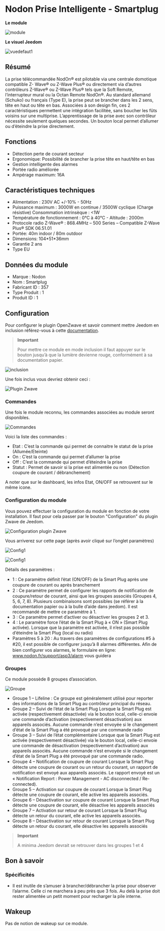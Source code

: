 # Nodon Prise Intelligente - Smartplug

**Le module**

![module](images/nodon.smartplug/module.jpg)

**Le visuel Jeedom**

![vuedefaut1](images/nodon.smartplug/vuedefaut1.jpg)

## Résumé

La prise télécommandée NodOn® est pilotable via une centrale domotique compatible Z- Wave® ou Z-Wave Plus® ou directement via d’autres contrôleurs Z-Wave® ou Z-Wave Plus® tels que la Soft Remote, l’interrupteur mural ou la Octan Remote NodOn®. Au standard allemand (Schuko) ou français (Type E), la prise peut se brancher dans les 2 sens, tête en haut ou tête en bas. Associées à son design fin, ces 2 caractéristiques permettent une intégration facilitée, sans boucher les fûts voisins sur une multiprise. L’apprentissage de la prise avec son contrôleur nécessite seulement quelques secondes. Un bouton local permet d’allumer ou d’éteindre la prise directement.

## Fonctions

-   Détection perte de courant secteur
-   Ergonomique: Possibilité de brancher la prise tête en haut/tête en bas
-   Gestion intelligente des alarmes
-   Portée radio améliorée
-   Ampérage maximum: 16A

## Caractéristiques techniques

-   Alimentation : 230V AC +/-10% - 50Hz
-   Puissance maximum : 3000W en continue / 3500W cyclique (Charge résistive) Consommation intrinsèque : &lt;1W
-   Température de fonctionnement : 0°C à 40°C - Altitude : 2000m
-   Protocole radio Z-Wave® : 868.4MHz – 500 Series – Compatible Z-Wave Plus® SDK 06.51.01
-   Portée: 40m indoor / 80m outdoor
-   Dimensions: 104\*51\*36mm
-   Garantie 2 ans
-   Type EU

## Données du module

-   Marque : Nodon
-   Nom : Smartplug
-   Fabricant ID : 357
-   Type Produit : 1
-   Produit ID : 1

## Configuration

Pour configurer le plugin OpenZwave et savoir comment mettre Jeedom en inclusion référez-vous à cette [documentation](https://doc.jeedom.com/fr_FR/plugins/automation%20protocol/openzwave/).

> **Important**
>
> Pour mettre ce module en mode inclusion il faut appuyer sur le bouton jusqu’à que la lumière devienne rouge, conformément à sa documentation papier.

![inclusion](images/nodon.smartplug/inclusion.jpg)

Une fois inclus vous devriez obtenir ceci :

![Plugin Zwave](images/nodon.smartplug/information.jpg)

### Commandes

Une fois le module reconnu, les commandes associées au module seront disponibles.

![Commandes](images/nodon.smartplug/commandes.jpg)

Voici la liste des commandes :

-   Etat : C’est la commande qui permet de connaitre le statut de la prise (Allumée/Eteinte)
-   On : C’est la commande qui permet d’allumer la prise
-   Off : C’est la commande qui permet d’éteindre la prise
-   Statut : Permet de savoir si la prise est alimentée ou non (Détection coupure de courant / débranchement)

A noter que sur le dashboard, les infos Etat, ON/OFF se retrouvent sur le même icone.

### Configuration du module

Vous pouvez effectuer la configuration du module en fonction de votre installation. Il faut pour cela passer par le bouton "Configuration" du plugin Zwave de Jeedom.

![Configuration plugin Zwave](images/plugin/bouton_configuration.jpg)

Vous arriverez sur cette page (après avoir cliqué sur l’onglet paramètres)

![Config1](images/nodon.smartplug/config1.jpg)

![Config1](images/nodon.smartplug/config2.jpg)

Détails des paramètres :

-   1 : Ce paramètre déﬁnit l’état (ON/OFF) de la Smart Plug après une coupure de courant ou après branchement
-   2 : Ce paramètre permet de conﬁgurer les rapports de notiﬁcation de coupure/retour de courant, ainsi que les groupes associés (Groupes 4, 5, 6, 7, 8). Plusieurs combinaisons sont possibles (se référer à la documentation papier ou à la bulle d’aide dans jeedom). Il est recommandé de mettre ce paramètre à 1.
-   3 : Ce paramètre permet d’activer ou désactiver les groupes 2 et 3.
-   4 : Le paramètre force l’état de la Smart Plug à « ON » (Smart Plug activée). Lorsque que la paramètre est activée, il n’est pas possible d’éteindre la Smart Plug (local ou radio)
-   Paramètres 5 à 20 : Au travers des paramètres de conﬁgurations \#5 à \#20, il est possible de conﬁgurer jusqu’à 8 alarmes différentes. Aﬁn de bien conﬁgurer vos alarmes, le formulaire en ligne: www.nodon.fr/support/asp3/alarm vous guidera

### Groupes

Ce module possède 8 groupes d’association.

![Groupe](images/nodon.smartplug/groupe.jpg)

-   Groupe 1 – Lifeline : Ce groupe est généralement utilisé pour reporter des informations de la Smart Plug au contrôleur principal du réseau.
-   Groupe 2 – Suivi de l’état de la Smart Plug Lorsque la Smart Plug est activée (respectivement désactivée) via le bouton local, celle-ci envoie une commande d’activation (respectivement désactivation) aux appareils associés. Aucune commande n’est envoyée si le changement d’état de la Smart Plug a été provoqué par une commande radio
-   Groupe 3 – Suivi de l’état complémentaire Lorsque que la Smart Plug est activée (respectivement désactivée) via le bouton local, celle-ci envoie une commande de désactivation (respectivement d’activation) aux appareils associés. Aucune commande n’est envoyée si le changement d’état de la Smart Plug a été provoqué par une commande radio.
-   Groupe 4 – Notiﬁcation de coupure de courant Lorsque la Smart Plug détecte une coupure de courant ou un retour du courant, un rapport de notiﬁcation est envoyé aux appareils associés. Le rapport envoyé est un « Notiﬁcation Report : Power Management - AC disconnected / Re-connected).
-   Groupe 5 – Activation sur coupure de courant Lorsque la Smart Plug détecte une coupure de courant, elle active les appareils associés.
-   Groupe 6 – Désactivation sur coupure de courant Lorsque la Smart Plug détecte une coupure de courant, elle désactive les appareils associés
-   Groupe 7 – Activation sur retour de courant Lorsque la Smart Plug détecte un retour du courant, elle active les appareils associés.
-   Groupe 8 – Désactivation sur retour de courant Lorsque la Smart Plug détecte un retour du courant, elle désactive les appareils associés

> **Important**
>
> A minima Jeedom devrait se retrouver dans les groupes 1 et 4

## Bon à savoir

### Spécificités

-   Il est inutile de s’amuser à brancher/débrancher la prise pour observer l’alarme. Celle ci ne marchera à peu près que 3 fois. Au delà la prise doit rester alimentée un petit moment pour recharger la pile interne.

## Wakeup

Pas de notion de wakeup sur ce module.
